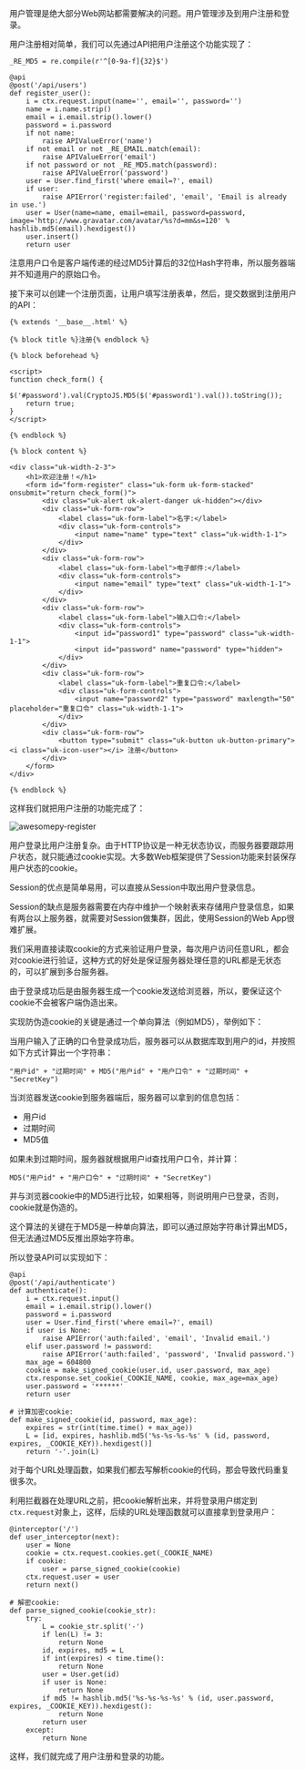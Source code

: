 用户管理是绝大部分Web网站都需要解决的问题。用户管理涉及到用户注册和登录。

用户注册相对简单，我们可以先通过API把用户注册这个功能实现了：

```
_RE_MD5 = re.compile(r'^[0-9a-f]{32}$')

@api
@post('/api/users')
def register_user():
    i = ctx.request.input(name='', email='', password='')
    name = i.name.strip()
    email = i.email.strip().lower()
    password = i.password
    if not name:
        raise APIValueError('name')
    if not email or not _RE_EMAIL.match(email):
        raise APIValueError('email')
    if not password or not _RE_MD5.match(password):
        raise APIValueError('password')
    user = User.find_first('where email=?', email)
    if user:
        raise APIError('register:failed', 'email', 'Email is already in use.')
    user = User(name=name, email=email, password=password, image='http://www.gravatar.com/avatar/%s?d=mm&s=120' % hashlib.md5(email).hexdigest())
    user.insert()
    return user

```

注意用户口令是客户端传递的经过MD5计算后的32位Hash字符串，所以服务器端并不知道用户的原始口令。

接下来可以创建一个注册页面，让用户填写注册表单，然后，提交数据到注册用户的API：

```
{% extends '__base__.html' %}

{% block title %}注册{% endblock %}

{% block beforehead %}

<script>
function check_form() {
    $('#password').val(CryptoJS.MD5($('#password1').val()).toString());
    return true;
}
</script>

{% endblock %}

{% block content %}

<div class="uk-width-2-3">
    <h1>欢迎注册！</h1>
    <form id="form-register" class="uk-form uk-form-stacked" onsubmit="return check_form()">
        <div class="uk-alert uk-alert-danger uk-hidden"></div>
        <div class="uk-form-row">
            <label class="uk-form-label">名字:</label>
            <div class="uk-form-controls">
                <input name="name" type="text" class="uk-width-1-1">
            </div>
        </div>
        <div class="uk-form-row">
            <label class="uk-form-label">电子邮件:</label>
            <div class="uk-form-controls">
                <input name="email" type="text" class="uk-width-1-1">
            </div>
        </div>
        <div class="uk-form-row">
            <label class="uk-form-label">输入口令:</label>
            <div class="uk-form-controls">
                <input id="password1" type="password" class="uk-width-1-1">
                <input id="password" name="password" type="hidden">
            </div>
        </div>
        <div class="uk-form-row">
            <label class="uk-form-label">重复口令:</label>
            <div class="uk-form-controls">
                <input name="password2" type="password" maxlength="50" placeholder="重复口令" class="uk-width-1-1">
            </div>
        </div>
        <div class="uk-form-row">
            <button type="submit" class="uk-button uk-button-primary"><i class="uk-icon-user"></i> 注册</button>
        </div>
    </form>
</div>

{% endblock %}

```

这样我们就把用户注册的功能完成了：

![awesomepy-register](http://www.liaoxuefeng.com/files/attachments/001402407467106118e43dca92a4ba58de97789244b0c77000/)

用户登录比用户注册复杂。由于HTTP协议是一种无状态协议，而服务器要跟踪用户状态，就只能通过cookie实现。大多数Web框架提供了Session功能来封装保存用户状态的cookie。

Session的优点是简单易用，可以直接从Session中取出用户登录信息。

Session的缺点是服务器需要在内存中维护一个映射表来存储用户登录信息，如果有两台以上服务器，就需要对Session做集群，因此，使用Session的Web App很难扩展。

我们采用直接读取cookie的方式来验证用户登录，每次用户访问任意URL，都会对cookie进行验证，这种方式的好处是保证服务器处理任意的URL都是无状态的，可以扩展到多台服务器。

由于登录成功后是由服务器生成一个cookie发送给浏览器，所以，要保证这个cookie不会被客户端伪造出来。

实现防伪造cookie的关键是通过一个单向算法（例如MD5），举例如下：

当用户输入了正确的口令登录成功后，服务器可以从数据库取到用户的id，并按照如下方式计算出一个字符串：

```
"用户id" + "过期时间" + MD5("用户id" + "用户口令" + "过期时间" + "SecretKey")

```

当浏览器发送cookie到服务器端后，服务器可以拿到的信息包括：

- 用户id
- 过期时间
- MD5值

如果未到过期时间，服务器就根据用户id查找用户口令，并计算：

```
MD5("用户id" + "用户口令" + "过期时间" + "SecretKey")

```

并与浏览器cookie中的MD5进行比较，如果相等，则说明用户已登录，否则，cookie就是伪造的。

这个算法的关键在于MD5是一种单向算法，即可以通过原始字符串计算出MD5，但无法通过MD5反推出原始字符串。

所以登录API可以实现如下：

```
@api
@post('/api/authenticate')
def authenticate():
    i = ctx.request.input()
    email = i.email.strip().lower()
    password = i.password
    user = User.find_first('where email=?', email)
    if user is None:
        raise APIError('auth:failed', 'email', 'Invalid email.')
    elif user.password != password:
        raise APIError('auth:failed', 'password', 'Invalid password.')
    max_age = 604800
    cookie = make_signed_cookie(user.id, user.password, max_age)
    ctx.response.set_cookie(_COOKIE_NAME, cookie, max_age=max_age)
    user.password = '******'
    return user

# 计算加密cookie:
def make_signed_cookie(id, password, max_age):
    expires = str(int(time.time() + max_age))
    L = [id, expires, hashlib.md5('%s-%s-%s-%s' % (id, password, expires, _COOKIE_KEY)).hexdigest()]
    return '-'.join(L)

```

对于每个URL处理函数，如果我们都去写解析cookie的代码，那会导致代码重复很多次。

利用拦截器在处理URL之前，把cookie解析出来，并将登录用户绑定到`ctx.request`对象上，这样，后续的URL处理函数就可以直接拿到登录用户：

```
@interceptor('/')
def user_interceptor(next):
    user = None
    cookie = ctx.request.cookies.get(_COOKIE_NAME)
    if cookie:
        user = parse_signed_cookie(cookie)
    ctx.request.user = user
    return next()

# 解密cookie:
def parse_signed_cookie(cookie_str):
    try:
        L = cookie_str.split('-')
        if len(L) != 3:
            return None
        id, expires, md5 = L
        if int(expires) < time.time():
            return None
        user = User.get(id)
        if user is None:
            return None
        if md5 != hashlib.md5('%s-%s-%s-%s' % (id, user.password, expires, _COOKIE_KEY)).hexdigest():
            return None
        return user
    except:
        return None

```

这样，我们就完成了用户注册和登录的功能。